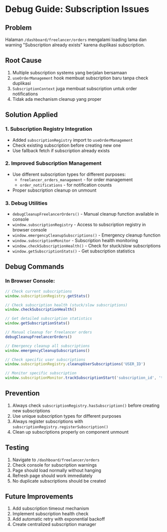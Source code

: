 # Debug Guide: Subscription Issues

## Problem
Halaman `/dashboard/freelancer/orders` mengalami loading lama dan warning "Subscription already exists" karena duplikasi subscription.

## Root Cause
1. Multiple subscription systems yang berjalan bersamaan
2. `useOrderManagement` hook membuat subscription baru tanpa check duplikasi
3. `SubscriptionContext` juga membuat subscription untuk order notifications
4. Tidak ada mechanism cleanup yang proper

## Solution Applied

### 1. Subscription Registry Integration
- Added `subscriptionRegistry` import to `useOrderManagement`
- Check existing subscription before creating new one
- Use fallback fetch if subscription already exists

### 2. Improved Subscription Management
- Use different subscription types for different purposes:
  - `freelancer_orders_management` - for order management
  - `order_notifications` - for notification counts
- Proper subscription cleanup on unmount

### 3. Debug Utilities
- `debugCleanupFreelancerOrders()` - Manual cleanup function available in console
- `window.subscriptionRegistry` - Access to subscription registry in browser console
- `window.emergencyCleanupSubscriptions()` - Emergency cleanup function
- `window.subscriptionMonitor` - Subscription health monitoring
- `window.checkSubscriptionHealth()` - Check for stuck/slow subscriptions
- `window.getSubscriptionStats()` - Get subscription statistics

## Debug Commands

### In Browser Console:

```javascript
// Check current subscriptions
window.subscriptionRegistry.getStats()

// Check subscription health (stuck/slow subscriptions)
window.checkSubscriptionHealth()

// Get detailed subscription statistics
window.getSubscriptionStats()

// Manual cleanup for freelancer orders
debugCleanupFreelancerOrders()

// Emergency cleanup all subscriptions
window.emergencyCleanupSubscriptions()

// Check specific user subscriptions
window.subscriptionRegistry.cleanupUserSubscriptions('USER_ID')

// Monitor specific subscription
window.subscriptionMonitor.trackSubscriptionStart('subscription_id', 'type', 'user_id')
```

## Prevention

1. Always check `subscriptionRegistry.hasSubscription()` before creating new subscriptions
2. Use unique subscription types for different purposes
3. Always register subscriptions with `subscriptionRegistry.registerSubscription()`
4. Clean up subscriptions properly on component unmount

## Testing

1. Navigate to `/dashboard/freelancer/orders`
2. Check console for subscription warnings
3. Page should load normally without hanging
4. Refresh page should work immediately
5. No duplicate subscriptions should be created

## Future Improvements

1. Add subscription timeout mechanism
2. Implement subscription health check
3. Add automatic retry with exponential backoff
4. Create centralized subscription manager 